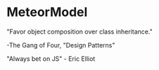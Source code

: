 # MeteorModel


"Favor object composition over class inheritance."

-The Gang of Four, "Design Patterns"


"Always bet on JS" - Eric Elliot

